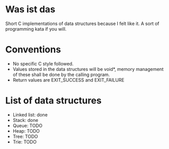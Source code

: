 Was ist das
===========

Short C implementations of data structures because I felt like it. A sort of programming kata if you will.

Conventions
===========

* No specific C style followed.
* Values stored in the data structures will be void\*, memory management of these shall be done by the calling program.
* Return values are EXIT\_SUCCESS and EXIT\_FAILURE

List of data structures
=======================

* Linked list: done
* Stack: done
* Queue: TODO
* Heap: TODO
* Tree: TODO
* Trie: TODO
